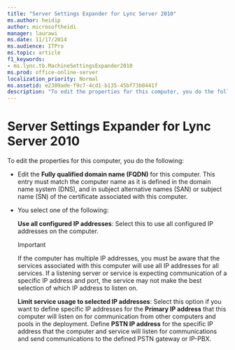 ```yaml
---
title: "Server Settings Expander for Lync Server 2010"
ms.author: heidip
author: microsoftheidi
manager: laurawi
ms.date: 11/17/2014
ms.audience: ITPro
ms.topic: article
f1_keywords:
- ms.lync.tb.MachineSettingsExpander2010
ms.prod: office-online-server
localization_priority: Normal
ms.assetid: e2309ade-f9c7-4cd1-b135-45bf73b0441f
description: "To edit the properties for this computer, you do the following:"
---
```


# Server Settings Expander for Lync Server 2010
 
To edit the properties for this computer, you do the following:
  
- Edit the **Fully qualified domain name (FQDN)** for this computer. This entry must match the computer name as it is defined in the domain name system (DNS), and in subject alternative names (SAN) or subject name (SN) of the certificate associated with this computer.
    
- You select one of the following:
    
    **Use all configured IP addresses**: Select this to use all configured IP addresses on the computer.
    
    > [!IMPORTANT]
    > If the computer has multiple IP addresses, you must be aware that the services associated with this computer will use all IP addresses for all services. If a listening server or service is expecting communication of a specific IP address and port, the service may not make the best selection of which IP address to listen on. 
  
    **Limit service usage to selected IP addresses**: Select this option if you want to define specific IP addresses for the **Primary IP address** that this computer will listen on for communication from other computers and pools in the deployment. Define **PSTN IP address** for the specific IP address that the computer and service will listen for communications and send communications to the defined PSTN gateway or IP-PBX.
    

